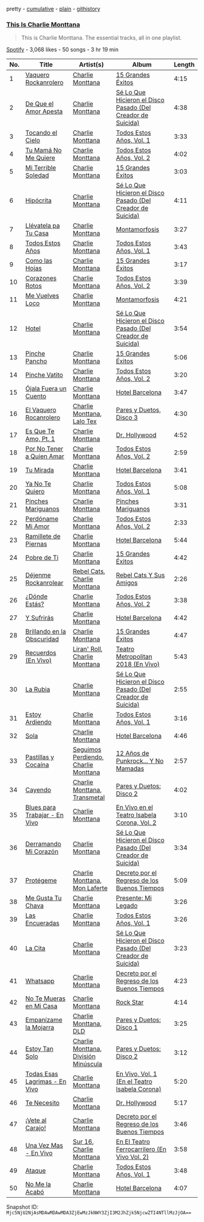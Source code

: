 pretty - [cumulative](/playlists/cumulative/37i9dQZF1DZ06evO3HRG4F.md) - [plain](/playlists/plain/37i9dQZF1DZ06evO3HRG4F) - [githistory](https://github.githistory.xyz/mackorone/spotify-playlist-archive/blob/main/playlists/plain/37i9dQZF1DZ06evO3HRG4F)

### [This Is Charlie Monttana](https://open.spotify.com/playlist/37i9dQZF1DZ06evO3HRG4F)

> This is Charlie Monttana\. The essential tracks, all in one playlist.

[Spotify](https://open.spotify.com/user/spotify) - 3,068 likes - 50 songs - 3 hr 19 min

| No. | Title | Artist(s) | Album | Length |
|---|---|---|---|---|
| 1 | [Vaquero Rockanrolero](https://open.spotify.com/track/6imxKxbwy0GI2nU5tfIs27) | [Charlie Monttana](https://open.spotify.com/artist/6hszx52doSbSMupWHUGdTv) | [15 Grandes Éxitos](https://open.spotify.com/album/5gd5kQbqAKWxckZvtSTtA0) | 4:15 |
| 2 | [De Que el Amor Apesta](https://open.spotify.com/track/36GyJisOpesFuVqrcoXOjk) | [Charlie Monttana](https://open.spotify.com/artist/6hszx52doSbSMupWHUGdTv) | [Sé Lo Que Hicieron el Disco Pasado \(Del Creador de Suicida\)](https://open.spotify.com/album/7fn7RJLP6jySOnTxhRefLm) | 4:38 |
| 3 | [Tocando el Cielo](https://open.spotify.com/track/4q0iHgSQgyeFtkc0DbWFq7) | [Charlie Monttana](https://open.spotify.com/artist/6hszx52doSbSMupWHUGdTv) | [Todos Estos Años, Vol\. 1](https://open.spotify.com/album/4lHRifIJTWpdoRUiUj8Hg9) | 3:33 |
| 4 | [Tu Mamá No Me Quiere](https://open.spotify.com/track/0cDbBduK0f4n0WBQjThaYV) | [Charlie Monttana](https://open.spotify.com/artist/6hszx52doSbSMupWHUGdTv) | [Todos Estos Años, Vol\. 2](https://open.spotify.com/album/6uqtNBebkhBdxig3ewSyl5) | 4:02 |
| 5 | [Mi Terrible Soledad](https://open.spotify.com/track/2CBofenBewzkNUKyxDZOnO) | [Charlie Monttana](https://open.spotify.com/artist/6hszx52doSbSMupWHUGdTv) | [15 Grandes Éxitos](https://open.spotify.com/album/5gd5kQbqAKWxckZvtSTtA0) | 3:03 |
| 6 | [Hipócrita](https://open.spotify.com/track/5Ct7MKwBBOuBr8uTh8uisv) | [Charlie Monttana](https://open.spotify.com/artist/6hszx52doSbSMupWHUGdTv) | [Sé Lo Que Hicieron el Disco Pasado \(Del Creador de Suicida\)](https://open.spotify.com/album/7fn7RJLP6jySOnTxhRefLm) | 4:11 |
| 7 | [Llévatela pa Tu Casa](https://open.spotify.com/track/2r4bXPcsTPTrPeFqaSVM5r) | [Charlie Monttana](https://open.spotify.com/artist/6hszx52doSbSMupWHUGdTv) | [Montamorfosis](https://open.spotify.com/album/7ALgl4x4459Wn1yFaotbkT) | 3:27 |
| 8 | [Todos Estos Años](https://open.spotify.com/track/3RyPPIzLHpXG8bIw4SVItO) | [Charlie Monttana](https://open.spotify.com/artist/6hszx52doSbSMupWHUGdTv) | [Todos Estos Años, Vol\. 1](https://open.spotify.com/album/4lHRifIJTWpdoRUiUj8Hg9) | 3:43 |
| 9 | [Como las Hojas](https://open.spotify.com/track/29zaOzj0yjImJ8yltwD1KG) | [Charlie Monttana](https://open.spotify.com/artist/6hszx52doSbSMupWHUGdTv) | [15 Grandes Éxitos](https://open.spotify.com/album/5gd5kQbqAKWxckZvtSTtA0) | 3:17 |
| 10 | [Corazones Rotos](https://open.spotify.com/track/6Zl0iCDdfhR5VWHiDFRycO) | [Charlie Monttana](https://open.spotify.com/artist/6hszx52doSbSMupWHUGdTv) | [Todos Estos Años, Vol\. 2](https://open.spotify.com/album/6uqtNBebkhBdxig3ewSyl5) | 3:39 |
| 11 | [Me Vuelves Loco](https://open.spotify.com/track/4hwNgohVFTNCvXUdWLVmOM) | [Charlie Monttana](https://open.spotify.com/artist/6hszx52doSbSMupWHUGdTv) | [Montamorfosis](https://open.spotify.com/album/7ALgl4x4459Wn1yFaotbkT) | 4:21 |
| 12 | [Hotel](https://open.spotify.com/track/3dYIbbqwLf6WpnnfhqriCG) | [Charlie Monttana](https://open.spotify.com/artist/6hszx52doSbSMupWHUGdTv) | [Sé Lo Que Hicieron el Disco Pasado \(Del Creador de Suicida\)](https://open.spotify.com/album/7fn7RJLP6jySOnTxhRefLm) | 3:54 |
| 13 | [Pinche Pancho](https://open.spotify.com/track/5aPW7Izp95syL826w96yO6) | [Charlie Monttana](https://open.spotify.com/artist/6hszx52doSbSMupWHUGdTv) | [15 Grandes Éxitos](https://open.spotify.com/album/5gd5kQbqAKWxckZvtSTtA0) | 5:06 |
| 14 | [Pinche Vatito](https://open.spotify.com/track/0sH55NdPhIRuAAjB5GDen1) | [Charlie Monttana](https://open.spotify.com/artist/6hszx52doSbSMupWHUGdTv) | [Todos Estos Años, Vol\. 2](https://open.spotify.com/album/6uqtNBebkhBdxig3ewSyl5) | 3:20 |
| 15 | [Ójala Fuera un Cuento](https://open.spotify.com/track/1WHoZMGtJoaOq6AKvhp6az) | [Charlie Monttana](https://open.spotify.com/artist/6hszx52doSbSMupWHUGdTv) | [Hotel Barcelona](https://open.spotify.com/album/6bciz5nlieWUNMpPJXqwcT) | 3:47 |
| 16 | [El Vaquero Rocanrolero](https://open.spotify.com/track/5qIkSQH1NhKJlInZpmbsiy) | [Charlie Monttana](https://open.spotify.com/artist/6hszx52doSbSMupWHUGdTv), [Lalo Tex](https://open.spotify.com/artist/32qNFnXBJ97qsGNVVOUJ7w) | [Pares y Duetos, Disco 3](https://open.spotify.com/album/2RP9lmCNj2n5vGL6POGWZU) | 4:30 |
| 17 | [Es Que Te Amo, Pt\. 1](https://open.spotify.com/track/2i5YDMvJ10Wcx4tIquYgxx) | [Charlie Monttana](https://open.spotify.com/artist/6hszx52doSbSMupWHUGdTv) | [Dr\. Hollywood](https://open.spotify.com/album/5sfutds7qm0iX0CGnmP0Rl) | 4:52 |
| 18 | [Por No Tener a Quien Amar](https://open.spotify.com/track/3LephrgrP9s47JW97NA3UK) | [Charlie Monttana](https://open.spotify.com/artist/6hszx52doSbSMupWHUGdTv) | [Todos Estos Años, Vol\. 2](https://open.spotify.com/album/6uqtNBebkhBdxig3ewSyl5) | 2:59 |
| 19 | [Tu Mirada](https://open.spotify.com/track/6o2XrtJNdOuiOuPYkMBUpQ) | [Charlie Monttana](https://open.spotify.com/artist/6hszx52doSbSMupWHUGdTv) | [Hotel Barcelona](https://open.spotify.com/album/6bciz5nlieWUNMpPJXqwcT) | 3:41 |
| 20 | [Ya No Te Quiero](https://open.spotify.com/track/2lNmpgbYahhoq600OzGbhA) | [Charlie Monttana](https://open.spotify.com/artist/6hszx52doSbSMupWHUGdTv) | [Todos Estos Años, Vol\. 1](https://open.spotify.com/album/4lHRifIJTWpdoRUiUj8Hg9) | 5:08 |
| 21 | [Pinches Mariguanos](https://open.spotify.com/track/3H8aARR9Npv0DArzgl3KJH) | [Charlie Monttana](https://open.spotify.com/artist/6hszx52doSbSMupWHUGdTv) | [Pinches Mariguanos](https://open.spotify.com/album/089KiimOn0i7lGJJztXELG) | 3:31 |
| 22 | [Perdóname Mi Amor](https://open.spotify.com/track/7Mtc9v1kK4jZjQmWi155xM) | [Charlie Monttana](https://open.spotify.com/artist/6hszx52doSbSMupWHUGdTv) | [Todos Estos Años, Vol\. 2](https://open.spotify.com/album/6uqtNBebkhBdxig3ewSyl5) | 2:33 |
| 23 | [Ramillete de Piernas](https://open.spotify.com/track/1yk3xlOeP5rOY4dRxTuvra) | [Charlie Monttana](https://open.spotify.com/artist/6hszx52doSbSMupWHUGdTv) | [Hotel Barcelona](https://open.spotify.com/album/6bciz5nlieWUNMpPJXqwcT) | 5:44 |
| 24 | [Pobre de Ti](https://open.spotify.com/track/4ZrmPfaz063MTSfCd0PhmK) | [Charlie Monttana](https://open.spotify.com/artist/6hszx52doSbSMupWHUGdTv) | [15 Grandes Éxitos](https://open.spotify.com/album/5gd5kQbqAKWxckZvtSTtA0) | 4:42 |
| 25 | [Déjenme Rockanrolear](https://open.spotify.com/track/6U0BtbSWCrqYNAoKwXqprJ) | [Rebel Cats](https://open.spotify.com/artist/2ukziVbiZa3N5eSdUOXgXL), [Charlie Monttana](https://open.spotify.com/artist/6hszx52doSbSMupWHUGdTv) | [Rebel Cats Y Sus Amigos](https://open.spotify.com/album/6eEtfyJ0LiBL2EueE8Wmfw) | 2:26 |
| 26 | [¿Dónde Estás?](https://open.spotify.com/track/4RrC1R2b99DVjAlP8JGU0A) | [Charlie Monttana](https://open.spotify.com/artist/6hszx52doSbSMupWHUGdTv) | [Todos Estos Años, Vol\. 2](https://open.spotify.com/album/6uqtNBebkhBdxig3ewSyl5) | 3:38 |
| 27 | [Y Sufrirás](https://open.spotify.com/track/5cKb6jVvWGIuOBrOrNo97K) | [Charlie Monttana](https://open.spotify.com/artist/6hszx52doSbSMupWHUGdTv) | [Hotel Barcelona](https://open.spotify.com/album/6bciz5nlieWUNMpPJXqwcT) | 4:42 |
| 28 | [Brillando en la Obscuridad](https://open.spotify.com/track/7Lox77Krkm4X8RGoYvdenK) | [Charlie Monttana](https://open.spotify.com/artist/6hszx52doSbSMupWHUGdTv) | [15 Grandes Éxitos](https://open.spotify.com/album/5gd5kQbqAKWxckZvtSTtA0) | 4:47 |
| 29 | [Recuerdos \(En Vivo\)](https://open.spotify.com/track/2OvWNqEgX2avknXMNiJcRM) | [Liran' Roll](https://open.spotify.com/artist/6Mto9KouiQx7nE2ioqkNjS), [Charlie Monttana](https://open.spotify.com/artist/6hszx52doSbSMupWHUGdTv) | [Teatro Metropolitan 2018 \(En Vivo\)](https://open.spotify.com/album/3jjZeLI5yIcstu7qFIDgeU) | 5:43 |
| 30 | [La Rubia](https://open.spotify.com/track/2RO5Hsd5RjsjNTPZ9KP8Y5) | [Charlie Monttana](https://open.spotify.com/artist/6hszx52doSbSMupWHUGdTv) | [Sé Lo Que Hicieron el Disco Pasado \(Del Creador de Suicida\)](https://open.spotify.com/album/7fn7RJLP6jySOnTxhRefLm) | 2:55 |
| 31 | [Estoy Ardiendo](https://open.spotify.com/track/2B473hcOdYC3PiwOz8SNVK) | [Charlie Monttana](https://open.spotify.com/artist/6hszx52doSbSMupWHUGdTv) | [Todos Estos Años, Vol\. 1](https://open.spotify.com/album/4lHRifIJTWpdoRUiUj8Hg9) | 3:16 |
| 32 | [Sola](https://open.spotify.com/track/17VdUtYDyorwyZnIE5NgAW) | [Charlie Monttana](https://open.spotify.com/artist/6hszx52doSbSMupWHUGdTv) | [Hotel Barcelona](https://open.spotify.com/album/6bciz5nlieWUNMpPJXqwcT) | 4:46 |
| 33 | [Pastillas y Cocaína](https://open.spotify.com/track/0FxWqZ0D0XSYoKN5CCCgq2) | [Seguimos Perdiendo](https://open.spotify.com/artist/5Hp12BdkneIJpn6hvxaoHr), [Charlie Monttana](https://open.spotify.com/artist/6hszx52doSbSMupWHUGdTv) | [12 Años de Punkrock..\. Y No Mamadas](https://open.spotify.com/album/3DH1EgwejIGD44XLuhb82r) | 2:57 |
| 34 | [Cayendo](https://open.spotify.com/track/1nRbnhyrtdb7bn7MGWKZrO) | [Charlie Monttana](https://open.spotify.com/artist/6hszx52doSbSMupWHUGdTv), [Transmetal](https://open.spotify.com/artist/5r1YlvQfX1TfuSRWzEEPlT) | [Pares y Duetos: Disco 2](https://open.spotify.com/album/70wnL7EEHIVjWuAttocxmY) | 4:02 |
| 35 | [Blues para Trabajar \- En Vivo](https://open.spotify.com/track/2wC7KdGIuo7VlUnXwtvuB6) | [Charlie Monttana](https://open.spotify.com/artist/6hszx52doSbSMupWHUGdTv) | [En Vivo en el Teatro Isabela Corona, Vol\. 2](https://open.spotify.com/album/3MfHiMLrd79xV6kgSc9kB3) | 3:10 |
| 36 | [Derramando Mi Corazón](https://open.spotify.com/track/4XOXidN0LU6uX4DcJmwkyB) | [Charlie Monttana](https://open.spotify.com/artist/6hszx52doSbSMupWHUGdTv) | [Sé Lo Que Hicieron el Disco Pasado \(Del Creador de Suicida\)](https://open.spotify.com/album/7fn7RJLP6jySOnTxhRefLm) | 3:34 |
| 37 | [Protégeme](https://open.spotify.com/track/6bD1GkpSae9gcBmCIsWZ8F) | [Charlie Monttana](https://open.spotify.com/artist/6hszx52doSbSMupWHUGdTv), [Mon Laferte](https://open.spotify.com/artist/4boI7bJtmB1L3b1cuL75Zr) | [Decreto por el Regreso de los Buenos Tiempos](https://open.spotify.com/album/1Zz2lh2JImZz2X82aQ3iMV) | 5:09 |
| 38 | [Me Gusta Tu Chava](https://open.spotify.com/track/3WG2OHf4oB8eyuVEnyaD6K) | [Charlie Monttana](https://open.spotify.com/artist/6hszx52doSbSMupWHUGdTv) | [Presente: Mi Legado](https://open.spotify.com/album/3s3Dr7yuFo8ogmJ8If3uN5) | 3:26 |
| 39 | [Las Encueradas](https://open.spotify.com/track/5gDCTbJPowVyZUn3LTDADg) | [Charlie Monttana](https://open.spotify.com/artist/6hszx52doSbSMupWHUGdTv) | [Todos Estos Años, Vol\. 1](https://open.spotify.com/album/4lHRifIJTWpdoRUiUj8Hg9) | 3:26 |
| 40 | [La Cita](https://open.spotify.com/track/2ndf2BC45Q69FCa4rPJXX0) | [Charlie Monttana](https://open.spotify.com/artist/6hszx52doSbSMupWHUGdTv) | [Sé Lo Que Hicieron el Disco Pasado \(Del Creador de Suicida\)](https://open.spotify.com/album/7fn7RJLP6jySOnTxhRefLm) | 3:23 |
| 41 | [Whatsapp](https://open.spotify.com/track/0IVSQqTNEekbsX0fKyzGPl) | [Charlie Monttana](https://open.spotify.com/artist/6hszx52doSbSMupWHUGdTv) | [Decreto por el Regreso de los Buenos Tiempos](https://open.spotify.com/album/1Zz2lh2JImZz2X82aQ3iMV) | 4:23 |
| 42 | [No Te Mueras en Mi Casa](https://open.spotify.com/track/0y5Mr4YTjAuuth9RYLVf7Q) | [Charlie Monttana](https://open.spotify.com/artist/6hszx52doSbSMupWHUGdTv) | [Rock Star](https://open.spotify.com/album/0W1YVfPwlRyB1WpkptmtbA) | 4:14 |
| 43 | [Empanízame la Mojarra](https://open.spotify.com/track/0Si0jP8VqfXivdvhnQG6A2) | [Charlie Monttana](https://open.spotify.com/artist/6hszx52doSbSMupWHUGdTv), [DLD](https://open.spotify.com/artist/7CwiLiC1S8B69RMPxbDb6S) | [Pares y Duetos: Disco 1](https://open.spotify.com/album/41FihoRRlBH8E1xHgfkhpV) | 3:25 |
| 44 | [Estoy Tan Solo](https://open.spotify.com/track/4qvkfmC8UVHxECR9y61z3s) | [Charlie Monttana](https://open.spotify.com/artist/6hszx52doSbSMupWHUGdTv), [División Minúscula](https://open.spotify.com/artist/2Ky9mFKNApb9KpEcORXE3p) | [Pares y Duetos: Disco 2](https://open.spotify.com/album/70wnL7EEHIVjWuAttocxmY) | 3:12 |
| 45 | [Todas Esas Lagrimas \- En Vivo](https://open.spotify.com/track/5gPuo1U0FGKTnjNFgGMbqu) | [Charlie Monttana](https://open.spotify.com/artist/6hszx52doSbSMupWHUGdTv) | [En Vivo, Vol\. 1 \(En el Teatro Isabela Corona\)](https://open.spotify.com/album/6ZJuqwaZLTTerjzyN0V3ue) | 5:20 |
| 46 | [Te Necesito](https://open.spotify.com/track/4dNTRpVjax3LVUoOeeQEI7) | [Charlie Monttana](https://open.spotify.com/artist/6hszx52doSbSMupWHUGdTv) | [Dr\. Hollywood](https://open.spotify.com/album/5sfutds7qm0iX0CGnmP0Rl) | 5:17 |
| 47 | [¡Vete al Carajo!](https://open.spotify.com/track/6b6IB01M7qXg4WyqD5EQKI) | [Charlie Monttana](https://open.spotify.com/artist/6hszx52doSbSMupWHUGdTv) | [Decreto por el Regreso de los Buenos Tiempos](https://open.spotify.com/album/1Zz2lh2JImZz2X82aQ3iMV) | 3:46 |
| 48 | [Una Vez Mas \- En Vivo](https://open.spotify.com/track/30miTbpiE0lfCiLEEQryYF) | [Sur 16](https://open.spotify.com/artist/4xoQxXwJNDs7ntJ7ZJ7dwq), [Charlie Monttana](https://open.spotify.com/artist/6hszx52doSbSMupWHUGdTv) | [En El Teatro Ferrocarrilero \(En Vivo Vol\. 2\)](https://open.spotify.com/album/3Jt4yEPdiMwXfTUVfOQUtE) | 3:58 |
| 49 | [Ataque](https://open.spotify.com/track/3SdI7oIwqdpZcwuTf6TqCp) | [Charlie Monttana](https://open.spotify.com/artist/6hszx52doSbSMupWHUGdTv) | [Todos Estos Años, Vol\. 1](https://open.spotify.com/album/4lHRifIJTWpdoRUiUj8Hg9) | 3:48 |
| 50 | [No Me la Acabó](https://open.spotify.com/track/2O6PTggiZQT3kRZ20EIX1v) | [Charlie Monttana](https://open.spotify.com/artist/6hszx52doSbSMupWHUGdTv) | [Hotel Barcelona](https://open.spotify.com/album/6bciz5nlieWUNMpPJXqwcT) | 4:07 |

Snapshot ID: `Mjc5NjU2NjAsMDAwMDAwMDA3ZjEwMzJkNWY3ZjI3M2JhZjk5NjcwZTI4NTllMzJjOA==`
